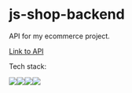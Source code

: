 # js-shop-backend
API for my ecommerce project.

[Link to API](https://js-gunshop-back.herokuapp.com/)

Tech stack:

<img src="https://img.shields.io/badge/Node.js-339933?style=for-the-badge&logo=nodedotjs&logoColor=white" /><img src="https://img.shields.io/badge/Express.js-000000?style=for-the-badge&logo=express&logoColor=white" /><img src="https://img.shields.io/badge/MongoDB-4EA94B?style=for-the-badge&logo=mongodb&logoColor=white" /><img src="https://img.shields.io/badge/JWT-000000?style=for-the-badge&logo=JSON%20web%20tokens&logoColor=white" />
